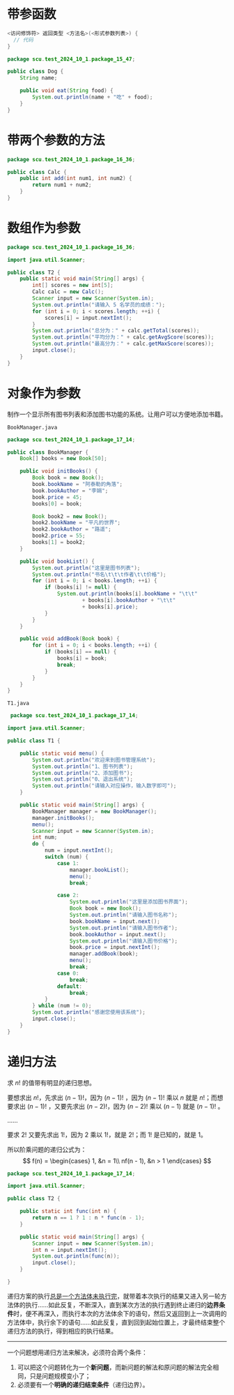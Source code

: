 # 带参函数

```java
<访问修饰符> 返回类型 <方法名>(<形式参数列表>) {
  // 代码
}
```

```java
package scu.test_2024_10_1.package_15_47;

public class Dog {
    String name;

    public void eat(String food) {
        System.out.println(name + "吃" + food);
    }
}

```

# 带两个参数的方法

```java
package scu.test_2024_10_1.package_16_36;

public class Calc {
    public int add(int num1, int num2) {
        return num1 + num2;
    }
}

```

# 数组作为参数

```java
package scu.test_2024_10_1.package_16_36;

import java.util.Scanner;

public class T2 {
    public static void main(String[] args) {
        int[] scores = new int[5];
        Calc calc = new Calc();
        Scanner input = new Scanner(System.in);
        System.out.println("请输入 5 名学员的成绩：");
        for (int i = 0; i < scores.length; ++i) {
            scores[i] = input.nextInt();
        }
        System.out.println("总分为：" + calc.getTotal(scores));
        System.out.println("平均分为：" + calc.getAvgScore(scores));
        System.out.println("最高分为：" + calc.getMaxScore(scores));
        input.close();
    }
}
```

# 对象作为参数

制作一个显示所有图书列表和添加图书功能的系统。让用户可以方便地添加书籍。

`BookManager.java`

```java
package scu.test_2024_10_1.package_17_14;

public class BookManager {
    Book[] books = new Book[50];

    public void initBooks() {
        Book book = new Book();
        book.bookName = "阿泰勒的角落";
        book.bookAuthor = "李娟";
        book.price = 45;
        books[0] = book;

        Book book2 = new Book();
        book2.bookName = "平凡的世界";
        book2.bookAuthor = "路遥";
        book2.price = 55;
        books[1] = book2;
    }

    public void bookList() {
        System.out.println("这里是图书列表");
        System.out.println("书名\t\t\t作者\t\t价格");
        for (int i = 0; i < books.length; ++i) {
            if (books[i] != null) {
                System.out.println(books[i].bookName + "\t\t"
                        + books[i].bookAuthor + "\t\t"
                        + books[i].price);
            }
        }
    }

    public void addBook(Book book) {
        for (int i = 0; i < books.length; ++i) {
            if (books[i] == null) {
                books[i] = book;
                break;
            }
        }
    }
}
```

`T1.java`

```java
 package scu.test_2024_10_1.package_17_14;

import java.util.Scanner;

public class T1 {

    public static void menu() {
        System.out.println("欢迎来到图书管理系统");
        System.out.println("1、图书列表");
        System.out.println("2、添加图书");
        System.out.println("0、退出系统");
        System.out.println("请输入对应操作，输入数字即可");
    }

    public static void main(String[] args) {
        BookManager manager = new BookManager();
        manager.initBooks();
        menu();
        Scanner input = new Scanner(System.in);
        int num;
        do {
            num = input.nextInt();
            switch (num) {
                case 1:
                    manager.bookList();
                    menu();
                    break;

                case 2:
                    System.out.println("这里是添加图书界面");
                    Book book = new Book();
                    System.out.println("请输入图书名称");
                    book.bookName = input.next();
                    System.out.println("请输入图书作者");
                    book.bookAuthor = input.next();
                    System.out.println("请输入图书价格");
                    book.price = input.nextInt();
                    manager.addBook(book);
                    menu();
                    break;
                case 0:
                    break;
                default:
                    break;
            }
        } while (num != 0);
        System.out.println("感谢您使用该系统");
        input.close();
    }
}
```

# 递归方法

求 $n!$ 的值带有明显的递归思想。

要想求出 $n!$，先求出 $(n - 1)!$，因为 $(n - 1)!$ ，因为 $(n - 1)!$ 乘以 $n$ 就是 $n!$；而想要求出 $(n - 1)!$ ，又要先求出 $(n - 2)!$，因为 $(n - 2)!$ 乘以 $(n - 1)$ 就是 $(n - 1)!$ 。

……

要求 $2!$ 又要先求出 $1!$，因为 $2$ 乘以 $1!$，就是 $2!$；而 $1!$ 是已知的，就是 $1$。

所以阶乘问题的递归公式为：
$$
f(n) = 
\begin{cases}
1, &n = 1\\ 
nf(n - 1), &n > 1
\end{cases}
$$

```java
package scu.test_2024_10_1.package_17_14;

import java.util.Scanner;

public class T2 {

    public static int func(int n) {
        return n == 1 ? 1 : n * func(n - 1);
    }

    public static void main(String[] args) {
        Scanner input = new Scanner(System.in);
        int n = input.nextInt();
        System.out.println(func(n));
        input.close();
    }

}
```

递归方案的执行<u>总是一个方法体未执行完</u>，就带着本次执行的结果又进入另一轮方法体的执行……如此反复，不断深入，直到某次方法的执行遇到终止递归的**边界条件**时，便不再深入，而执行本次的方法体余下的语句，然后又返回到上一次调用的方法体中，执行余下的语句……如此反复，直到回到起始位置上，才最终结束整个递归方法的执行，得到相应的执行结果。

---

一个问题想用递归方法来解决，必须符合两个条件：

1. 可以把这个问题转化为一个**新问题**，而新问题的解法和原问题的解法完全相同，只是问题规模变小了；
2. 必须要有一个**明确的递归结束条件**（递归边界）。